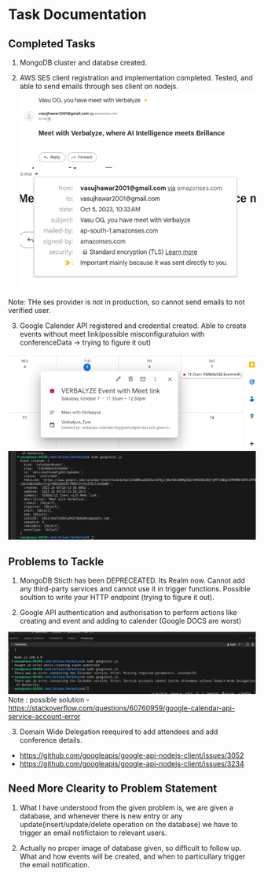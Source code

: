 # Task Documentation

## Completed Tasks

1) MongoDB cluster and databse created.

2) AWS SES client registration and implementation completed. Tested, and able to send emails through ses client on nodejs. 
![Alt text](imgs/image2.png)
![Alt text](imgs/image.png)

Note: THe ses provider is not in production, so cannot send emails to not verified user.

3) Google Calender API registered and credential created. Able to create events without meet link(possible misconfiguratuion with conferenceData -> trying to figure it out)

![Alt text](imgs/image4.png)
![Alt text](imgs/image5.png)

## Problems to Tackle

1) MongoDB Sticth has been DEPRECEATED. Its Realm now. Cannot add any third-party services and cannot use it in trigger functions. Possible soultion to write your HTTP endpoint (trying to figure it out).

2) Google API authentication and authorisation to perform actions like creating and event and adding to calender (Google DOCS are worst)
 
![Alt text](imgs/image3.png)
Note : possible solution - https://stackoverflow.com/questions/60760959/google-calendar-api-service-account-error

3) Domain Wide Delegation reequired to add attendees and add conference details.
- https://github.com/googleapis/google-api-nodejs-client/issues/3052
- https://github.com/googleapis/google-api-nodejs-client/issues/3234


## Need More Clearity to Problem Statement

1) What I have understood from the given problem is, we are given a database, and whenever there is new entry or any update(insert/update/delete operation on the database) we have to trigger an email notifictaion to relevant users.

2) Actually no proper image of database given, so difficult to follow up.  What and how events will be created, and when to particullary trigger the email notification.